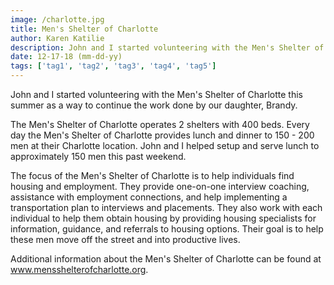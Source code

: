 ```yaml
---
image: /charlotte.jpg
title: Men's Shelter of Charlotte
author: Karen Katilie
description: John and I started volunteering with the Men's Shelter of Charlotte this summer as a way to continue the work done by our daughter, Brandy.
date: 12-17-18 (mm-dd-yy)
tags: ['tag1', 'tag2', 'tag3', 'tag4', 'tag5']
---
```


<BlogPost>
<p>
John and I started volunteering with the Men's Shelter of Charlotte this summer as a way to continue the work done by our daughter, Brandy.

The Men's Shelter of Charlotte operates 2 shelters with 400 beds. Every day the Men's Shelter of Charlotte provides lunch and dinner to 150 - 200 men at their Charlotte location. John and I helped setup and serve lunch to approximately 150 men this past weekend.

The focus of the Men's Shelter of Charlotte is to help individuals find housing and employment. They provide one-on-one interview coaching, assistance with employment connections, and help implementing a transportation plan to interviews and placements. They also work with each individual to help them obtain housing by providing housing specialists for information, guidance, and referrals to housing options. Their goal is to help these men move off the street and into productive lives.

Additional information about the Men's Shelter of Charlotte can be found at <a href="https://www.mensshelterofcharlotte.org">www.mensshelterofcharlotte.org</a>.

</p>
</BlogPost>
